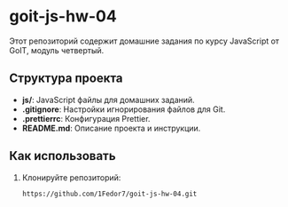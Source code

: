 # goit-js-hw-04

Этот репозиторий содержит домашние задания по курсу JavaScript от GoIT, модуль четвертый.

## Структура проекта

- **js/**: JavaScript файлы для домашних заданий.
- **.gitignore**: Настройки игнорирования файлов для Git.
- **.prettierrc**: Конфигурация Prettier.
- **README.md**: Описание проекта и инструкции.

## Как использовать

1. Клонируйте репозиторий:
   ```sh
   https://github.com/1Fedor7/goit-js-hw-04.git